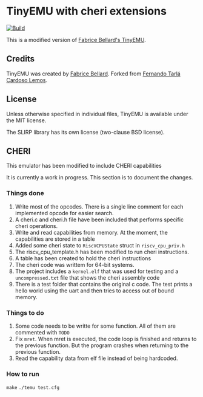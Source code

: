 # TinyEMU with cheri extensions

[![Build](https://github.com/fernandotcl/TinyEMU/workflows/Build/badge.svg)][GitHub Actions]

This is a modified version of [Fabrice Bellard's TinyEMU][TinyEMU].

[GitHub Actions]: https://github.com/fernandotcl/TinyEMU/actions?query=workflow%3ABuild
[TinyEMU]: https://bellard.org/tinyemu/

## Credits

TinyEMU was created by [Fabrice Bellard][fabrice]. Forked from [Fernando Tarlá Cardoso Lemos][fernando].

[fabrice]: https://bellard.org
[fernando]: mailto:fernandotcl@gmail.com

## License

Unless otherwise specified in individual files, TinyEMU is available under the MIT license.

The SLIRP library has its own license (two-clause BSD license).


## CHERI
This emulator has been modified to include CHERI capabilities

It is currently a work in progress. This section is to document the changes.


### Things done
1. Write most of the opcodes. There is a single line comment for each implemented opcode for easier search.
2. A cheri.c and cheri.h file have been included that performs specific cheri operations.
3. Write and read capabilities from memory. At the moment, the capabilities are stored in a table
4. Added some cheri state to `RiscVCPUState` struct in `riscv_cpu_priv.h` 
5. The riscv_cpu_template.h has been modified to run cheri instructions.
6. A table has been created to hold the cheri instructions
7. The cheri code was writtem for 64-bit systems.
8. The project includes a `kernel.elf` that was used for testing and a `uncompressed.txt` file that shows the cheri assembly code
9. There is a test folder that contains the original c code. The test prints a hello world using the uart and then tries to access out of bound memory.


### Things to do
1. Some code needs to be writte for some function. All of them are commented with 
`TODO`
2. Fix `mret`. When mret is executed, the code loop is finished and returns to the previous function. But the program crashes when returning to the previous function.
3. Read the capability data from elf file instead of being hardcoded.

### How to run
`make`
`./temu test.cfg`

